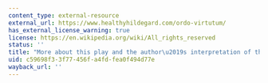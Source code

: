 ```yaml
---
content_type: external-resource
external_url: https://www.healthyhildegard.com/ordo-virtutum/
has_external_license_warning: true
license: https://en.wikipedia.org/wiki/All_rights_reserved
status: ''
title: "More about this play and the author\u2019s interpretation of this work"
uid: c59698f3-3f77-456f-a4fd-fea0f494d77e
wayback_url: ''
---
```

